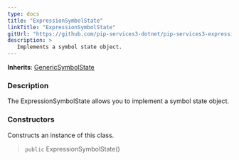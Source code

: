 ```yaml
---
type: docs
title: "ExpressionSymbolState"
linkTitle: "ExpressionSymbolState"
gitUrl: "https://github.com/pip-services3-dotnet/pip-services3-expressions-dotnet"
description: > 
   Implements a symbol state object.
---
```


**Inherits**: [GenericSymbolState](../../../tokenizers/generic/generic_symbol_state)

### Description

The ExpressionSymbolState allows you to implement a symbol state object.


### Constructors
Constructs an instance of this class.

> `public` ExpressionSymbolState()
